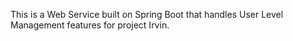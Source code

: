 
This is a Web Service built on Spring Boot that handles User Level Management features for project Irvin.
